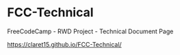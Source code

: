 # FCC-Technical
FreeCodeCamp - RWD Project - Technical Document Page

https://claret15.github.io/FCC-Technical/
